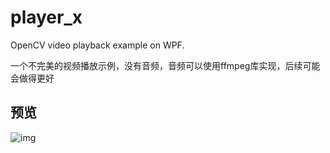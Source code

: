 # player_x
OpenCV video playback example on WPF.

一个不完美的视频播放示例，没有音频，音频可以使用ffmpeg库实现，后续可能会做得更好

## 预览
![img](/1.gif)
